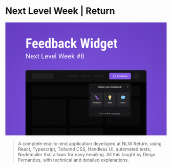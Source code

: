 # Next Level Week | Return

![cover](cover.png)

> A complete end-to-end application developed at NLW Return, using React, Typescript, Tailwind CSS, Handless UI, automated tests, Nodemailer that allows for easy emailing. All this taught by Diego Fernandes, with technical and detailed explanations.
